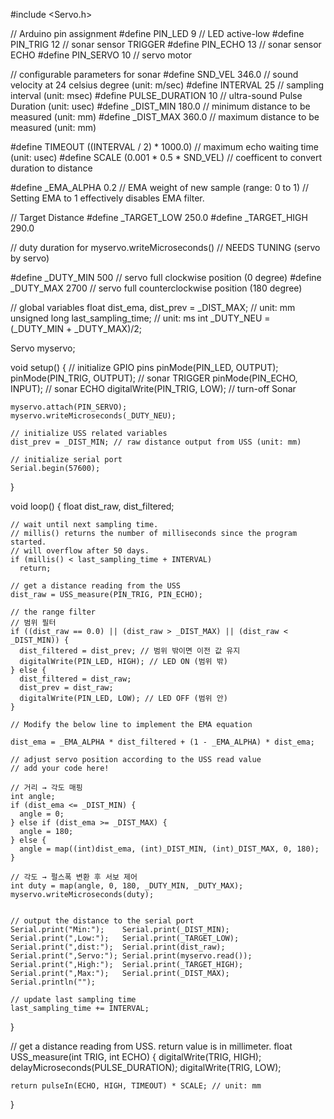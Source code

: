   #include <Servo.h>
  
  // Arduino pin assignment
  #define PIN_LED   9   // LED active-low
  #define PIN_TRIG  12  // sonar sensor TRIGGER
  #define PIN_ECHO  13  // sonar sensor ECHO
  #define PIN_SERVO 10  // servo motor
  
  // configurable parameters for sonar
  #define SND_VEL 346.0     // sound velocity at 24 celsius degree (unit: m/sec)
  #define INTERVAL 25      // sampling interval (unit: msec)
  #define PULSE_DURATION 10 // ultra-sound Pulse Duration (unit: usec)
  #define _DIST_MIN 180.0   // minimum distance to be measured (unit: mm)
  #define _DIST_MAX 360.0   // maximum distance to be measured (unit: mm)
  
  #define TIMEOUT ((INTERVAL / 2) * 1000.0) // maximum echo waiting time (unit: usec)
  #define SCALE (0.001 * 0.5 * SND_VEL) // coefficent to convert duration to distance
  
  #define _EMA_ALPHA 0.2    // EMA weight of new sample (range: 0 to 1)
                            // Setting EMA to 1 effectively disables EMA filter.
  
  // Target Distance
  #define _TARGET_LOW  250.0
  #define _TARGET_HIGH 290.0
  
  // duty duration for myservo.writeMicroseconds()
  // NEEDS TUNING (servo by servo)
   
  #define _DUTY_MIN 500 // servo full clockwise position (0 degree)
  #define _DUTY_MAX 2700 // servo full counterclockwise position (180 degree)
  
  // global variables
  float  dist_ema, dist_prev = _DIST_MAX; // unit: mm
  unsigned long last_sampling_time;       // unit: ms
  int _DUTY_NEU = (_DUTY_MIN + _DUTY_MAX)/2;
  
  Servo myservo;
  
  void setup() {
    // initialize GPIO pins
    pinMode(PIN_LED, OUTPUT);
    pinMode(PIN_TRIG, OUTPUT);    // sonar TRIGGER
    pinMode(PIN_ECHO, INPUT);     // sonar ECHO
    digitalWrite(PIN_TRIG, LOW);  // turn-off Sonar 
  
    myservo.attach(PIN_SERVO); 
    myservo.writeMicroseconds(_DUTY_NEU);
  
    // initialize USS related variables
    dist_prev = _DIST_MIN; // raw distance output from USS (unit: mm)
  
    // initialize serial port
    Serial.begin(57600);
  }
  
  void loop() {
    float  dist_raw, dist_filtered;
    
    // wait until next sampling time.
    // millis() returns the number of milliseconds since the program started. 
    // will overflow after 50 days.
    if (millis() < last_sampling_time + INTERVAL)
      return;
  
    // get a distance reading from the USS
    dist_raw = USS_measure(PIN_TRIG, PIN_ECHO);
  
    // the range filter
    // 범위 필터
    if ((dist_raw == 0.0) || (dist_raw > _DIST_MAX) || (dist_raw < _DIST_MIN)) {
      dist_filtered = dist_prev; // 범위 밖이면 이전 값 유지
      digitalWrite(PIN_LED, HIGH); // LED ON (범위 밖)
    } else {
      dist_filtered = dist_raw;
      dist_prev = dist_raw;
      digitalWrite(PIN_LED, LOW); // LED OFF (범위 안)
    }
  
    // Modify the below line to implement the EMA equation
    
    dist_ema = _EMA_ALPHA * dist_filtered + (1 - _EMA_ALPHA) * dist_ema; 
    
    // adjust servo position according to the USS read value
    // add your code here!

    // 거리 → 각도 매핑
    int angle;
    if (dist_ema <= _DIST_MIN) {
      angle = 0;
    } else if (dist_ema >= _DIST_MAX) {
      angle = 180;
    } else {
      angle = map((int)dist_ema, (int)_DIST_MIN, (int)_DIST_MAX, 0, 180);
    }
  
    // 각도 → 펄스폭 변환 후 서보 제어
    int duty = map(angle, 0, 180, _DUTY_MIN, _DUTY_MAX);
    myservo.writeMicroseconds(duty);
  
  
    // output the distance to the serial port
    Serial.print("Min:");    Serial.print(_DIST_MIN);
    Serial.print(",Low:");   Serial.print(_TARGET_LOW);
    Serial.print(",dist:");  Serial.print(dist_raw);
    Serial.print(",Servo:"); Serial.print(myservo.read());  
    Serial.print(",High:");  Serial.print(_TARGET_HIGH);
    Serial.print(",Max:");   Serial.print(_DIST_MAX);
    Serial.println("");
   
    // update last sampling time
    last_sampling_time += INTERVAL;
  }
  
  // get a distance reading from USS. return value is in millimeter.
  float USS_measure(int TRIG, int ECHO)
  {
    digitalWrite(TRIG, HIGH);
    delayMicroseconds(PULSE_DURATION);
    digitalWrite(TRIG, LOW);
    
    return pulseIn(ECHO, HIGH, TIMEOUT) * SCALE; // unit: mm
  }
